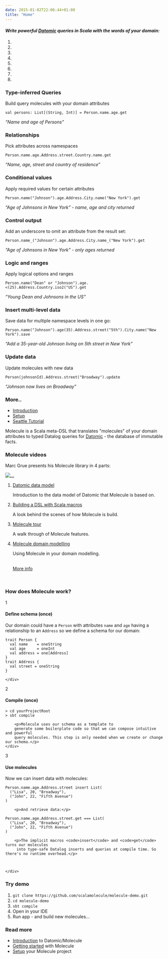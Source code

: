 ```yaml
---
date: 2015-01-02T22:06:44+01:00
title: "Home"
---
```


#### _Write powerful [Datomic] queries in Scala with the words of your domain:_

<div id="myCarousel" class="carousel slide" data-interval="9000" data-ride="carousel">
	<!-- Carousel indicators -->
    <ol class="carousel-indicators">
        <li data-target="#myCarousel" data-slide-to="0" class="active"></li>
        <li data-target="#myCarousel" data-slide-to="1"></li>
        <li data-target="#myCarousel" data-slide-to="2"></li>
        <li data-target="#myCarousel" data-slide-to="3"></li>
        <li data-target="#myCarousel" data-slide-to="4"></li>
        <li data-target="#myCarousel" data-slide-to="5"></li>
        <li data-target="#myCarousel" data-slide-to="6"></li>
        <li data-target="#myCarousel" data-slide-to="7"></li>
    </ol>   
   <!-- Carousel items -->
    <div class="carousel-inner">
        <div class="active item">
            <div class="carousel-caption">
              <h3>Type-inferred Queries</h3>
<p>Build query molecules with your domain attributes</p>
<pre><code class="language-scala">val persons: List[(String, Int)] = Person.name.age.get      
</code></pre>
<p><em>&ldquo;Name and age of Persons&rdquo;</em></p>
            </div>
        </div>   
        <div class="item">
            <div class="carousel-caption">                      
            	<h3>Relationships</h3>
<p>Pick attributes across namespaces</p>

<pre><code class="language-scala">Person.name.age.Address.street.Country.name.get      
</code></pre>

<p><em>&ldquo;Name, age, street and country of residence&rdquo;</em></p>
            </div>
        </div>
        <div class="item">
            <div class="carousel-caption">                   
            	<h3 id="conditional-values:ffcff61ab3a11ef1d50900901a24ec54">Conditional values</h3>

<p>Apply required values for certain attributes</p>

<pre><code class="language-scala">Person.name(&quot;Johnson&quot;).age.Address.City.name(&quot;New York&quot;).get      
</code></pre>

<p><em>&ldquo;Age of Johnsons in New York&rdquo; - name, age and city returned</em></p>
            </div>
        </div>
        <div class="item">
            <div class="carousel-caption">                   
            	<h3 id="control-output:ffcff61ab3a11ef1d50900901a24ec54">Control output</h3>

<p>Add an underscore to omit an attribute from the result set:</p>

<pre><code class="language-scala">Person.name_(&quot;Johnson&quot;).age.Address.City.name_(&quot;New York&quot;).get      
</code></pre>

<p><em>&ldquo;Age of Johnsons in New York&rdquo; - only ages returned</em></p>
            </div>
        </div>
        <div class="item">
            <div class="carousel-caption">                   
            	<h3 id="logic-and-ranges:ffcff61ab3a11ef1d50900901a24ec54">Logic and ranges</h3>

<p>Apply logical options and ranges</p>

<pre><code class="language-scala">Person.name(&quot;Dean&quot; or &quot;Johnson&quot;).age.&lt;(25).Address.Country.iso2(&quot;US&quot;).get      
</code></pre>

<p><em>&ldquo;Young Dean and Johnsons in the US&rdquo;</em></p>
            </div>
        </div>
        <div class="item">
            <div class="carousel-caption">                   
            	<h3 id="insert-multi-level-data:ffcff61ab3a11ef1d50900901a24ec54">Insert multi-level data</h3>

<p>Save data for multiple namespace levels in one go:</p>

<pre><code class="language-scala">Person.name(&quot;Johnson&quot;).age(35).Address.street(&quot;5th&quot;).City.name(&quot;New York&quot;).save
</code></pre>

<p><em>&ldquo;Add a 35-year-old Johnson living on 5th street in New York&rdquo;</em></p>
            </div>
        </div>
        <div class="item">
            <div class="carousel-caption">                   
            	<h3 id="upsert-data:ffcff61ab3a11ef1d50900901a24ec54">Update data</h3>

<p>Update molecules with new data</p>

<pre><code class="language-scala">Person(johnsonId).Address.street(&quot;Broadway&quot;).update
</code></pre>

<p><em>&ldquo;Johnson now lives on Broadway&rdquo;</em></p>
            </div>
        </div>
        <div class="item">
            <div class="carousel-caption">                   
            	<h3 id="more-up-the-sleeve:ffcff61ab3a11ef1d50900901a24ec54">More..</h3>
<ul>
    <li><a href="/manual/quick-start/introduction/">Introduction</a></li>
    <li><a href="/manual/setup">Setup</a></li>
    <li><a href="/resources/tutorials/seattle">Seattle Tutorial</a></li>
</ul>
            </div>
        </div>
    </div>
    <!-- Carousel nav -->
    <a class="carousel-control left" href="#myCarousel" data-slide="prev">
        <span class="glyphicon glyphicon-chevron-left"></span>
    </a>
    <a class="carousel-control right" href="#myCarousel" data-slide="next">
        <span class="glyphicon glyphicon-chevron-right"></span>
    </a>
</div>


Molecule is a Scala meta-DSL that translates "molecules" of your domain attributes to typed Datalog queries 
for [Datomic](http://www.datomic.com) - the database of immutable facts. 


### Molecule videos

Marc Grue presents his Molecule library in 4 parts:


<div class="media">
  <div class="media-left">
    <a href="/resources/videos/2017-04-25_marc_grue">
      <img class="media-object" src="/img/presentation.jpg" alt="...">
    </a>
  </div>
  <div class="media-body">
      <ol>
          <li>
            <a href="/resources/videos/2017-04-25_marc_grue/#1">Datomic data model</a>
            <p>Introduction to the data model of Datomic that Molecule is based on.</p>
          </li>
          <li>
            <a href="/resources/videos/2017-04-25_marc_grue/#2">Building a DSL with Scala macros</a>
            <p>A look behind the scenes of how Molecule is build.</p>
          </li>
          <li>
            <a href="/resources/videos/2017-04-25_marc_grue/#3">Molecule tour</a>
            <p>A walk through of Molecule features.</p>
          </li>
          <li>
            <a href="/resources/videos/2017-04-25_marc_grue/#4">Molecule domain modelling</a>
            <p>Using Molecule in your domain modelling.</p>
            <br>
            <a href="/resources/videos/2017-04-25_marc_grue">More info</a>
          </li>
      </ol>
  </div>
</div>


<br>


### How does Molecule work?


<div class="sequence-block">
	<div class="bullet-block">
		<div class="sequence-step">1</div>
	</div>
	<div class="section">
		<h4 id="define-schema-once:ffcff61ab3a11ef1d50900901a24ec54">Define schema (once)</h4>
        <p>Our domain could have a <code>Person</code> with attributes 
        <code>name</code> and <code>age</code> having a relationship to an 
        <code>Address</code> so we define a schema for our domain:</p>

<pre><code>trait Person {
  val name    = oneString
  val age     = oneInt
  val address = one[Address]
}
trait Address {
  val street = oneString
}
</code></pre>

	</div>
</div>

<div class="sequence-block">
    <div class="bullet-block">
        <div class="sequence-step">2</div>
    </div>
    <div class="section">
        <h4 id="compile-once:ffcff61ab3a11ef1d50900901a24ec54">Compile (once)</h4>

<pre><code>> cd yourProjectRoot
> sbt compile
</code></pre>

        <p>Molecule uses our schema as a template to 
        generate some boilerplate code so that we can compose intuitive and powerful 
        query molecules. This step is only needed when we create or change our schema.</p>
    </div>
</div>

<div class="sequence-block">
    <div class="bullet-block">
        <div class="sequence-step">3</div>
    </div>
    <div class="section">
        <h4 id="use-molecules:ffcff61ab3a11ef1d50900901a24ec54">Use molecules</h4>
        <p>Now we can insert data with molecules:</p>

<pre><code class="language-scala">Person.name.age.Address.street insert List(
  ("Lisa", 20, "Broadway"),
  ("John", 22, "Fifth Avenue")
)
</code></pre>

        <p>And retrieve data:</p>
        
<pre><code class="language-scala">Person.name.age.Address.street.get === List(
  ("Lisa", 20, "Broadway"),
  ("John", 22, "Fifth Avenue")
)     
</code></pre>

        <p>The implicit macros <code>insert</code> and <code>get</code> turns our molecules
         into type-safe Datalog inserts and queries at compile time. So there's no runtime overhead.</p> 
        
        
        
    </div>
</div>

### Try demo

1. `git clone https://github.com/scalamolecule/molecule-demo.git`
2. `cd molecule-demo`
3. `sbt compile`
4. Open in your IDE
5. Run app - and build new molecules...


### Read more

- [Introduction](/docs/documentation/introduction/) to Datomic/Molecule
- [Getting started](/docs/getting-started/) with Molecule
- [Setup](/docs/getting-started/setup/) your Molecule project


[Datomic]: http://www.datomic.com